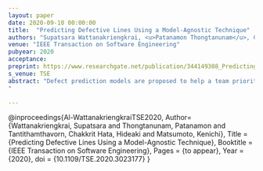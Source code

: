```yaml
---
layout: paper
date: 2020-09-10 00:00:00
title:  "Predicting Defective Lines Using a Model-Agnostic Technique"
authors: "Supatsara Wattanakriengkrai, <u>Patanamon Thongtanunam</u>, Chakkrit Tantithamthavorn,Hideaki Hata, and Kenichi Matsumoto"
venue: "IEEE Transaction on Software Engineering"
pubyear: 2020
acceptance: 
preprint: https://www.researchgate.net/publication/344149308_Predicting_Defective_Lines_Using_a_Model-Agnostic_Technique
s_venue: TSE
abstract: "Defect prediction models are proposed to help a team prioritize source code areas files that need Software Quality Assurance (SQA) based on the likelihood of having defects. However, developers may waste their unnecessary effort on the whole file while only a small fraction of its source code lines are defective. Indeed, we find that as little as 1%-3% of lines of a file are defective. Hence, in this work, we propose a novel framework (called LINE-DP) to identify defective lines using a model-agnostic technique, i.e., an Explainable AI technique that provides information why the model makes such a prediction. Broadly speaking, our LINE-DP first builds a file-level defect model using code token features. Then, our LINE-DP uses a state-of-the-art model-agnostic technique (i.e., LIME) to identify risky tokens, i.e., code tokens that lead the file-level defect model to predict that the file will be defective. Then, the lines that contain risky tokens are predicted as defective lines. Through a case study of 32 releases of nine Java open source systems, our evaluation results show that our LINE-DP achieves an average recall of 0.61, a false alarm rate of 0.47, a top 20%LOC recall of 0.27, and an initial false alarm of 16, which are statistically better than six baseline approaches. Our evaluation shows that our LINE-DP requires an average computation time of 10 seconds including model construction and defective identification time. In addition, we find that 63% of defective lines that can be identified by our LINE-DP are related to common defects (e.g., argument change, condition change). These results suggest that our LINE-DP can effectively identify defective lines that contain common defects while requiring a smaller amount of inspection effort and a manageable computation cost. The contribution of this paper builds an important step towards line-level defect prediction by leveraging a model-agnostic technique.
"

---
```

@inproceedings{Al-WattanakriengkraiTSE2020,
	Author={Wattanakriengkrai, Supatsara and Thongtanunam, Patanamon and Tantithamthavorn, Chakkrit
	Hata, Hideaki and  Matsumoto, Kenichi},
	Title = {Predicting Defective Lines Using a Model-Agnostic Technique},
	Booktitle = {IEEE Transaction on Software Engineering},
	Pages = {to appear},
	Year = {2020},
	doi = {10.1109/TSE.2020.3023177}
}

